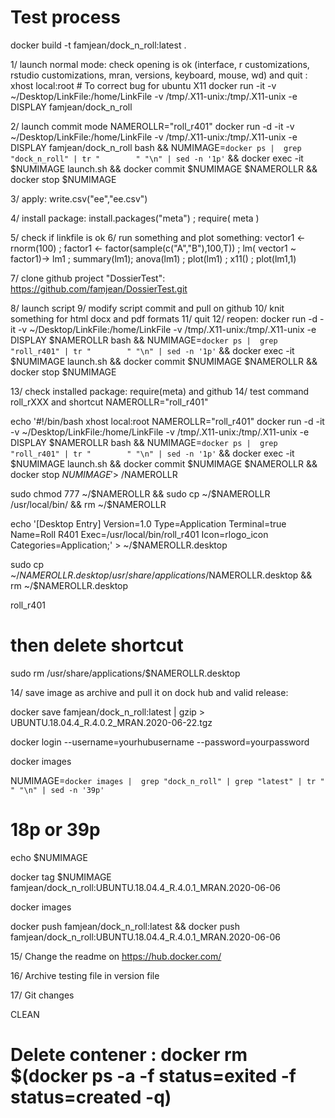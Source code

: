 # Test process

docker build -t famjean/dock_n_roll:latest .

1/ launch normal mode: check opening is ok (interface, r customizations, rstudio customizations, mran, versions, keyboard, mouse, wd) and quit :
xhost local:root # To correct bug for ubuntu X11
docker run -it -v ~/Desktop/LinkFile:/home/LinkFile  -v /tmp/.X11-unix:/tmp/.X11-unix -e DISPLAY famjean/dock_n_roll

2/ launch commit mode
NAMEROLLR="roll_r401"
docker run -d -it -v ~/Desktop/LinkFile:/home/LinkFile -v /tmp/.X11-unix:/tmp/.X11-unix -e DISPLAY famjean/dock_n_roll bash && NUMIMAGE=`docker ps |  grep "dock_n_roll" | tr "        " "\n" | sed -n '1p'` && docker exec -it $NUMIMAGE launch.sh && docker commit $NUMIMAGE $NAMEROLLR && docker stop $NUMIMAGE

3/ apply:
write.csv("ee","ee.csv")

4/ install package:
install.packages("meta") ; require( meta )

5/ check if linkfile is ok
6/ run something and plot something:
vector1 <- rnorm(100) ; factor1 <- factor(sample(c("A","B"),100,T)) ; lm( vector1 ~ factor1)-> lm1 ; summary(lm1); anova(lm1) ; plot(lm1) ; x11() ; plot(lm1,1)

7/ clone github project "DossierTest":
https://github.com/famjean/DossierTest.git

8/ launch script
9/ modify script commit and pull on github
10/ knit something for html docx and pdf formats
11/ quit
12/ reopen:
docker run -d -it -v ~/Desktop/LinkFile:/home/LinkFile -v /tmp/.X11-unix:/tmp/.X11-unix -e DISPLAY $NAMEROLLR bash && NUMIMAGE=`docker ps |  grep "roll_r401" | tr "        " "\n" | sed -n '1p'` && docker exec -it $NUMIMAGE launch.sh && docker commit $NUMIMAGE $NAMEROLLR && docker stop $NUMIMAGE

13/ check installed package: require(meta) and github
14/ test command roll_rXXX and shortcut
NAMEROLLR="roll_r401"

echo '#!/bin/bash
xhost local:root
NAMEROLLR="roll_r401"
docker run -d -it -v ~/Desktop/LinkFile:/home/LinkFile -v /tmp/.X11-unix:/tmp/.X11-unix -e DISPLAY $NAMEROLLR bash && NUMIMAGE=`docker ps |  grep "roll_r401" | tr "        " "\n" | sed -n '1p'` && docker exec -it $NUMIMAGE launch.sh && docker commit $NUMIMAGE $NAMEROLLR && docker stop $NUMIMAGE' > ~/$NAMEROLLR

sudo chmod 777 ~/$NAMEROLLR && sudo cp ~/$NAMEROLLR /usr/local/bin/ && rm ~/$NAMEROLLR

echo '[Desktop Entry] Version=1.0
Type=Application
Terminal=true
Name=Roll R401
Exec=/usr/local/bin/roll_r401
Icon=rlogo_icon
Categories=Application;' > ~/$NAMEROLLR.desktop

sudo cp ~/$NAMEROLLR.desktop /usr/share/applications/$NAMEROLLR.desktop && rm  ~/$NAMEROLLR.desktop

roll_r401

# then delete shortcut
sudo rm /usr/share/applications/$NAMEROLLR.desktop

14/ save image as archive and pull it on dock hub and valid release:

docker save famjean/dock_n_roll:latest | gzip > UBUNTU.18.04.4_R.4.0.2_MRAN.2020-06-22.tgz

docker login --username=yourhubusername --password=yourpassword

docker images

NUMIMAGE=`docker images |  grep "dock_n_roll" | grep "latest" | tr "              " "\n" | sed -n '39p'`

# 18p or 39p

echo $NUMIMAGE

docker tag $NUMIMAGE famjean/dock_n_roll:UBUNTU.18.04.4_R.4.0.1_MRAN.2020-06-06  

docker images

docker push famjean/dock_n_roll:latest && docker push famjean/dock_n_roll:UBUNTU.18.04.4_R.4.0.1_MRAN.2020-06-06

15/ Change the readme on https://hub.docker.com/

16/ Archive testing file in version file

17/ Git changes


CLEAN
# Delete contener : docker rm $(docker ps -a -f status=exited -f status=created -q)

